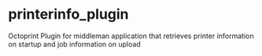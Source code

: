 # printerinfo_plugin
Octoprint Plugin for middleman application that retrieves printer information on startup and job information on upload
